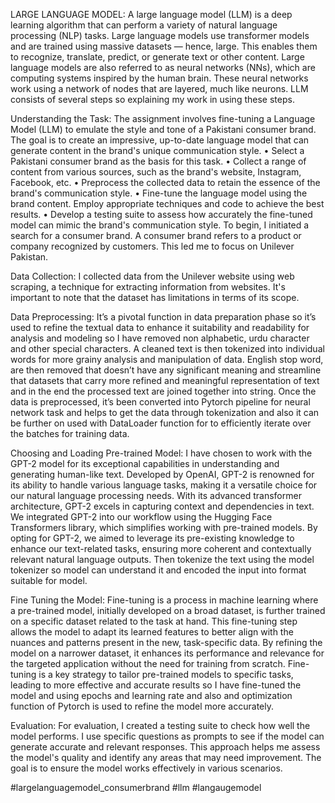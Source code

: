 LARGE LANGUAGE MODEL:
      A large language model (LLM) is a deep learning algorithm that can perform a variety of natural language processing (NLP) tasks. Large language models use transformer models and are trained using massive datasets — hence, large. This enables them to recognize, translate, predict, or generate text or other content. Large language models are also referred to as neural networks (NNs), which are computing systems inspired by the human brain. These neural networks work using a network of nodes that are layered, much like neurons. LLM consists of several steps so explaining my work in using these steps.

Understanding the Task:
    The assignment involves fine-tuning a Language Model (LLM) to emulate the style and tone of a Pakistani consumer brand. The goal is to create an impressive, up-to-date language model that can generate content in the brand's unique communication style.
•	Select a Pakistani consumer brand as the basis for this task.
•	Collect a range of content from various sources, such as the brand's website, Instagram, Facebook, etc.
•	Preprocess the collected data to retain the essence of the brand's communication style.
•	Fine-tune the language model using the brand content. Employ appropriate techniques and code to achieve the best results.
•	Develop a testing suite to assess how accurately the fine-tuned model can mimic the brand's communication style.
To begin, I initiated a search for a consumer brand. A consumer brand refers to a product or company recognized by customers. This led me to focus on Unilever Pakistan.

Data Collection:
    I collected data from the Unilever website using web scraping, a technique for extracting information from websites. It's important to note that the dataset has limitations in terms of its scope.
    
Data Preprocessing:
     It’s a pivotal function in data preparation phase so it’s used to refine the textual data to enhance it suitability and readability for analysis and modeling so I have removed non alphabetic, urdu character and other special characters. A cleaned text is then tokenized into individual words for more grainy analysis and manipulation of data. English stop word, are then removed that doesn’t have any significant meaning and streamline that datasets that carry more refined and meaningful representation of text and in the end the processed text are joined together into string. Once the data is preprocessed, it’s been converted into Pytorch pipeline for neural network task and helps to get the data through tokenization and also it can be further on used with DataLoader function for to efficiently iterate over the batches for training data.

Choosing and Loading Pre-trained Model:
     I have chosen to work with the GPT-2 model for its exceptional capabilities in understanding and generating human-like text. Developed by OpenAI, GPT-2 is renowned for its ability to handle various language tasks, making it a versatile choice for our natural language processing needs. With its advanced transformer architecture, GPT-2 excels in capturing context and dependencies in text. We integrated GPT-2 into our workflow using the Hugging Face Transformers library, which simplifies working with pre-trained models. By opting for GPT-2, we aimed to leverage its pre-existing knowledge to enhance our text-related tasks, ensuring more coherent and contextually relevant natural language outputs. Then tokenize the text using the model tokenizer so model can understand it and encoded the input into format suitable for model. 

Fine Tuning the Model:
     Fine-tuning is a process in machine learning where a pre-trained model, initially developed on a broad dataset, is further trained on a specific dataset related to the task at hand. This fine-tuning step allows the model to adapt its learned features to better align with the nuances and patterns present in the new, task-specific data. By refining the model on a narrower dataset, it enhances its performance and relevance for the targeted application without the need for training from scratch. Fine-tuning is a key strategy to tailor pre-trained models to specific tasks, leading to more effective and accurate results so I have fine-tuned the model and using epochs and learning rate and also and optimization function of Pytorch is used to refine the model more accurately.

Evaluation:
     For evaluation, I created a testing suite to check how well the model performs. I use specific questions as prompts to see if the model can generate accurate and relevant responses. This approach helps me assess the model's quality and identify any areas that may need improvement. The goal is to ensure the model works effectively in various scenarios.

#largelanguagemodel_consumerbrand #llm #langaugemodel 
